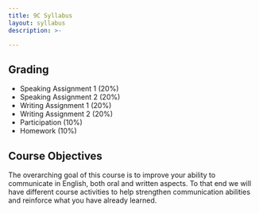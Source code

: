 ```yaml
---
title: 9C Syllabus
layout: syllabus
description: >-

---
```

## Grading

  * Speaking Assignment 1 (20%)
  * Speaking Assignment 2 (20%)
  * Writing Assignment 1  (20%)
  * Writing Assignment 2  (20%)
  * Participation         (10%)
  * Homework              (10%)

## Course Objectives
  The overarching goal of this course is to improve your ability to communicate in English, both oral and written aspects. To that end we will have different course activities to help strengthen communication abilities and reinforce what you have already learned.

 
 